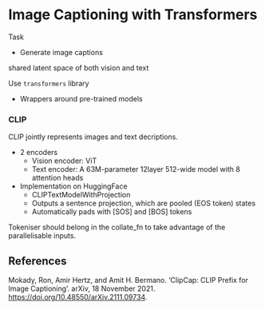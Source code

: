 # Image Captioning with Transformers

Task
- Generate image captions

shared latent space of both vision and text

Use `transformers` library
- Wrappers around pre-trained models

### CLIP

CLIP jointly represents images and text decriptions.
- 2 encoders
    - Vision encoder: ViT
    - Text encoder: A 63M-parameter 12layer 512-wide model with 8 attention heads
- Implementation on HuggingFace 
    -   CLIPTextModelWithProjection
    -   Outputs a sentence projection, which are pooled (EOS token) states
    - Automatically pads with [SOS] and [BOS] tokens

Tokeniser should belong in the collate_fn to take advantage of the parallelisable inputs.


## References

Mokady, Ron, Amir Hertz, and Amit H. Bermano. ‘ClipCap: CLIP Prefix for Image Captioning’. arXiv, 18 November 2021. https://doi.org/10.48550/arXiv.2111.09734.
